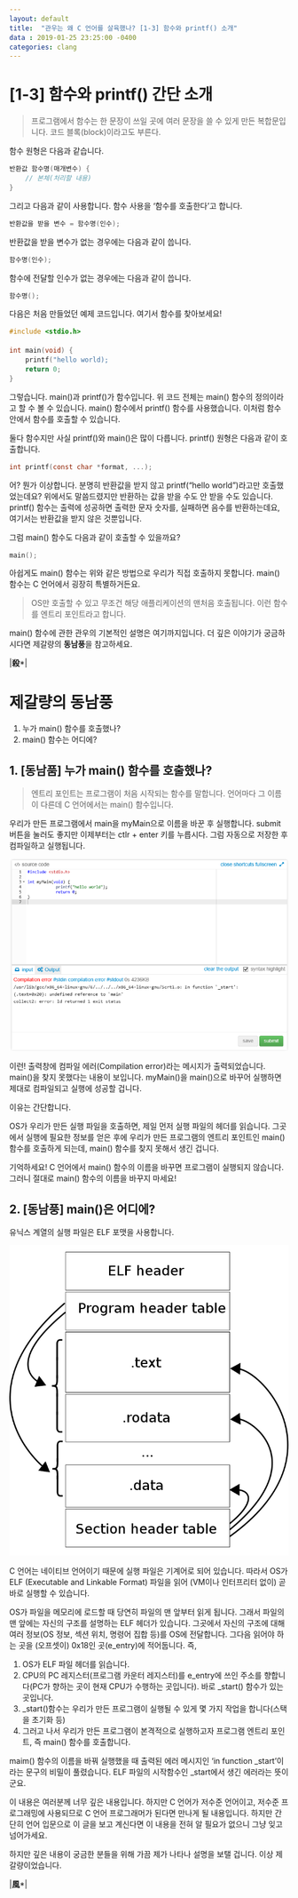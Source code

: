 ```yaml
---
layout: default
title:  "관우는 왜 C 언어를 살육했나? [1-3] 함수와 printf() 소개"
data : 2019-01-25 23:25:00 -0400
categories: clang
---
```


# [1-3] 함수와 printf() 간단 소개

> 프로그램에서 함수는 한 문장이 쓰일 곳에 여러 문장을 쓸 수 있게 만든 복합문입니다. 코드 블록(block)이라고도 부른다.  

함수 원형은 다음과 같습니다.

```c
반환값 함수명(매개변수) {
    // 본체(처리할 내용)
}
```

그리고 다음과 같이 사용합니다. 함수 사용을 ‘함수를 호출한다’고 합니다.

```c
반환값을 받을 변수 = 함수명(인수);
```

반환값을 받을 변수가 없는 경우에는 다음과 같이 씁니다.

```c
함수명(인수);
```

함수에 전달할 인수가 없는 경우에는 다음과 같이 씁니다.

```c
함수명();
```

다음은 처음 만들었던 예제 코드입니다. 여기서 함수를 찾아보세요!

```c
#include <stdio.h>

int main(void) {
	printf("hello world);
	return 0;
}
```

그렇습니다. main()과 printf()가 함수입니다. 위 코드 전체는 main() 함수의 정의이라고 할 수 볼 수 있습니다. main() 함수에서 printf() 함수를 사용했습니다. 이처럼 함수 안에서 함수를 호출할 수 있습니다.

둘다 함수지만 사실 printf()와 main()은 많이 다릅니다. printf() 원형은 다음과 같이 호출합니다.

```c
int printf(const char *format, ...);
```

어? 뭔가 이상합니다. 분명히 반환값을 받지 않고 printf(“hello world”)라고만 호출했었는데요? 위에서도 말씀드렸지만 반환하는 값을 받을 수도 안 받을 수도 있습니다. printf() 함수는 출력에 성공하면 출력한 문자 숫자를, 실패하면 음수를 반환하는데요, 여기서는 반환값을 받지 않은 것뿐입니다.


그럼 main() 함수도 다음과 같이 호출할 수 있을까요?

```c
main();
```

아쉽게도 main() 함수는 위와 같은 방법으로 우리가 직접 호출하지 못합니다. main() 함수는 C 언어에서 굉장히 특별하거든요. 

> OS만 호출할 수 있고 무조건 해당 애플리케이션의 맨처음 호출됩니다. 이런 함수를 엔트리 포인트라고 합니다.

main() 함수에 관한 관우의 기본적인 설명은 여기까지입니다. 더 깊은 이야기가 궁금하시다면 제갈량의 **동남풍**을 참고하세요.

|**殺***|

# 제갈량의 동남풍
1. 누가 main() 함수를 호출했나?
2. main() 함수는 어디에?
 
## 1. [동남품] 누가 main() 함수를 호출했나?
> 엔트리 포인트는 프로그램이 처음 시작되는 함수를 말합니다. 
언어마다 그 이름이 다른데 C 언어에서는 main() 함수입니다.

우리가 만든 프로그램에서 main을 myMain으로 이름을 바꾼 후 실행합니다. submit 버튼을 눌러도 좋지만 이제부터는 ctlr + enter 키를 누릅시다. 그럼 자동으로 저장한 후 컴파일하고 실행됩니다.

![실행에러](/assets/images/clang1-3-1.png)

이런! 출력창에 컴파일 에러(Compilation error)라는 메시지가 출력되었습니다. main()을 찾지 못했다는 내용이 보입니다. myMain()을 main()으로 바꾸어 실행하면 제대로 컴파일되고 실행에 성공할 겁니다.

이유는 간단합니다.

OS가 우리가 만든 실행 파일을 호출하면, 제일 먼저 실행 파일의 헤더를 읽습니다. 그곳에서 실행에 필요한 정보를 얻은 후에 우리가 만든 프로그램의 엔트리 포인트인 main() 함수를 호출하게 되는데, main() 함수를 찾지 못해서 생긴 겁니다.

기억하세요! C 언어에서 main() 함수의 이름을 바꾸면 프로그램이 실행되지 않습니다. 그러니 절대로 main() 함수의 이름을 바꾸지 마세요!


## 2. [동남풍] main()은 어디에?
유닉스 계열의 실행 파일은 ELF 포맷을 사용합니다.

![실행에러](/assets/images/clang1-3-2.png)

C 언어는 네이티브 언어이기 때문에 실행 파일은 기계어로 되어 있습니다. 따라서 OS가 ELF (Executable and Linkable Format) 파일을 읽어 (VM이나 인터프리터 없이) 곧바로 실행할 수 있습니다. 

OS가 파일을 메모리에 로드할 때 당연히 파일의 맨 앞부터 읽게 됩니다. 그래서 파일의 맨 앞에는 자신의 구조를 설명하는 ELF 헤더가 있습니다. 그곳에서 자신의 구조에 대해 여러 정보(OS 정보, 섹션 위치, 명령어 집합 등)를 OS에 전달합니다. 그다음 읽어야 하는 곳을 (오프셋이) 0x18인 곳(e_entry)에 적어둡니다. 즉,

1. OS가 ELF 파일 헤더를 읽습니다.
2. CPU의 PC 레지스터(프로그램 카운터 레지스터)를 e_entry에 쓰인 주소를 향합니다(PC가 향하는 곳이 현재 CPU가 수행하는 곳입니다). 바로 _start() 함수가 있는 곳입니다.
3. _start()함수는 우리가 만든 프로그램이 실행될 수 있게 몇 가지 작업을 합니다(스택을 초기화 등)
4. 그러고 나서 우리가 만든 프로그램이 본격적으로 실행하고자 프로그램 엔트리 포인트, 즉 main() 함수를 호출합니다.

maim() 함수의 이름을 바꿔 실행했을 때 출력된 에러 메시지인 ‘in function _start’이라는 문구의 비밀이 풀렸습니다. ELF 파일의 시작함수인 _start에서 생긴 에러라는 뜻이군요. 

이 내용은 여러분께 너무 깊은 내용입니다. 하지만 C 언어가 저수준 언어이고, 저수준 프로그래밍에 사용되므로 C 언어 프로그래머가 된다면 만나게 될 내용입니다. 하지만 간단히 언어 입문으로 이 글을 보고 계신다면 이 내용을 전혀 알 필요가 없으니 그냥 잊고 넘어가세요.

하지만 깊은 내용이 궁금한 분들을 위해 가끔 제가 나타나 설명을 보탤 겁니다.
이상 제갈량이었습니다.

|**風***|

